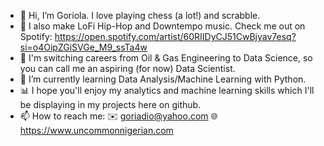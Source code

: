 - 👋 Hi, I’m Goriola. I love playing chess (a lot!) and scrabble. 
- 🎹 I also make LoFi Hip-Hop and Downtempo music. Check me out on Spotify: https://open.spotify.com/artist/60RIIDyCJ51CwBjyav7esq?si=o4OipZGiSVGe_M9_ssTa4w
- 👀 I'm switching careers from Oil & Gas Engineering to Data Science, so you can call me an aspiring (for now) Data Scientist.
- 🌱 I’m currently learning Data Analysis/Machine Learning with Python. 
- 📊 I hope you'll enjoy my analytics and machine learning skills which I'll be displaying in my projects here on github.  
- 📫 How to reach me: 
                      ✉️ goriadio@yahoo.com
                      🌐 https://www.uncommonnigerian.com

<!---
UncommonNigerian/UncommonNigerian is a ✨ special ✨ repository because its `README.md` (this file) appears on your GitHub profile.
You can click the Preview link to take a look at your changes.
--->

